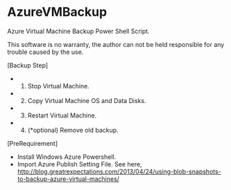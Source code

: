 AzureVMBackup
=============

Azure Virtual Machine Backup Power Shell Script.

This software is no warranty, the author can not be held responsible for any trouble caused by the use.

[Backup Step]
- 1. Stop Virtual Machine.
- 2. Copy Virtual Machine OS and Data Disks.
- 3. Restart Virtual Machine.
- 4. (*optional) Remove old backup.

[PreRequirement]
- Install Windows Azure Powershell.
- Import Azure Publish Setting File.
See here,
http://blog.greatrexpectations.com/2013/04/24/using-blob-snapshots-to-backup-azure-virtual-machines/
